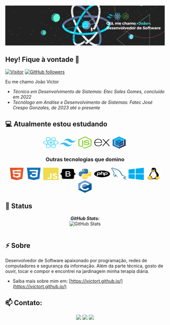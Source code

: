 ![João Victor Banner Image](./banner.png)

<h2>Hey! Fique à vontade 👋</h2>

[![Visitor](https://visitor-badge.laobi.icu/badge?page_id=jvictort.jvictort)](https://github.com/jvictort) [![GitHub followers](https://img.shields.io/github/followers/jvictort.svg?style=social&label=Follow)](https://github.com/jvictort?tab=followers)

Eu me chamo João Victor
- <i>Técnico em Desenvolvimento de Sistemas: Etec Sales Gomes, concluído em 2022</i> 
- <i>Tecnólogo em Análise e Desenvolvimento de Sistemas: Fatec José Crespo Gonzales, de 2023 até o presente </i>

<h2>💻 Atualmente estou estudando</h2>

<div style="display: inline_block" align="center">
  <img align="center" alt="Jvictort-React" height="40" width="50" src="https://raw.githubusercontent.com/devicons/devicon/master/icons/react/react-original.svg">
  <img align="center" alt="Jvictort-Tailwind" height="40" width="50" src="https://raw.githubusercontent.com/devicons/devicon/master/icons/tailwindcss/tailwindcss-plain.svg">
  <img align="center" alt="Jvictort-Nodejs" height="40" width="50" src="https://raw.githubusercontent.com/devicons/devicon/master/icons/nodejs/nodejs-plain.svg">
  <img align="center" alt="Jvictort-Nodejs" height="40" width="50" src="https://raw.githubusercontent.com/devicons/devicon/master/icons/express/express-original.svg">
  <img align="center" alt="Jvictort-Nodejs" height="40" width="50" src="https://raw.githubusercontent.com/devicons/devicon/master/icons/sequelize/sequelize-original.svg">
  
   <h3>Outras tecnologias que domino</h3>
   
  <img align="center" alt="Jvictort-React" height="40" width="50" src="https://raw.githubusercontent.com/devicons/devicon/master/icons/html5/html5-original.svg">
  <img align="center" alt="Jvictort-React" height="40" width="50" src="https://raw.githubusercontent.com/devicons/devicon/master/icons/css3/css3-plain.svg">
  <img align="center" alt="Jvictort-Js" height="40" width="50" src="https://raw.githubusercontent.com/devicons/devicon/master/icons/javascript/javascript-plain.svg">
  <img align="center" alt="Jvictort-Js" height="40" width="50" src="https://raw.githubusercontent.com/devicons/devicon/master/icons/bootstrap/bootstrap-plain.svg">
  <img align="center" alt="Jvictort-Js" height="40" width="50" src="https://raw.githubusercontent.com/devicons/devicon/master/icons/python/python-original.svg">
  <img align="center" alt="Jvictort-Js" height="40" width="50" src="https://raw.githubusercontent.com/devicons/devicon/master/icons/php/php-plain.svg">
  <img align="center" alt="Jvictort-Js" height="40" width="50" src="https://raw.githubusercontent.com/devicons/devicon/master/icons/mysql/mysql-plain.svg">
  <img align="center" alt="Jvictort-Nodejs" height="40" width="50" src="https://raw.githubusercontent.com/devicons/devicon/master/icons/windows8/windows8-original.svg">
  <img align="center" alt="Jvictort-Nodejs" height="40" width="50" src="https://raw.githubusercontent.com/devicons/devicon/master/icons/linux/linux-original.svg">
  <img align="center" alt="Jvictort-Nodejs" height="40" width="50" src="https://raw.githubusercontent.com/devicons/devicon/master/icons/c/c-original.svg">
</div>

<h2>👀 Status</h2>

<div>  
  <p align="center">
  <b><em>GitHub Stats:</em></b> <br/>
    <img src="https://github-readme-streak-stats.herokuapp.com/?user=jvictort" alt="GitHub Stats" /> <br/><br/>
</div>

<h2>⚡ Sobre</h2>

Desenvolvedor de Software apaixonado por programação, redes de computadores e segurança da informação. Além da parte técnica, gosto de ouvir, tocar e compor e encontrei na jardinagem minha terapia diária.
 
 - Saiba mais sobre mim em: [https://jvictort.github.io/](https://jvictort.github.io/)

<h2>📫 Contato:</h2>

<div align="center">
  <a href = "mailto:jvteodorobrasil@gmail.com"><img src="https://img.shields.io/badge/-Gmail-%23333?style=for-the-badge&logo=gmail&logoColor=white" target="_blank"></a>
  <a href="https://www.instagram.com/jvictor_t/" target="_blank"><img src="https://img.shields.io/badge/-Instagram-%23E4405F?style=for-the-badge&logo=instagram&logoColor=white" target="_blank"></a>
  <a href="https://www.linkedin.com/in/jvictorteodoro/" target="_blank"><img src="https://img.shields.io/badge/-LinkedIn-%230077B5?style=for-the-badge&logo=linkedin&logoColor=white" target="_blank"></a> 
</div>

